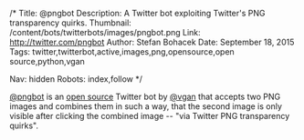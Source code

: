 /*
Title: @pngbot
Description: A Twitter bot exploiting Twitter's PNG transparency quirks.
Thumbnail: /content/bots/twitterbots/images/pngbot.png
Link: http://twitter.com/pngbot
Author: Stefan Bohacek
Date: September 18, 2015
Tags: twitter,twitterbot,active,images,png,opensource,open source,python,vgan

Nav: hidden
Robots: index,follow
*/

[@pngbot](https://twitter.com/pngbot) is an [open source](https://github.com/vgan/pngbot) Twitter bot by [@vgan](https://twitter.com/vgan) that accepts two PNG images and combines them in such a way, that the second image is only visible after clicking the combined image -- "via Twitter PNG transparency quirks".

